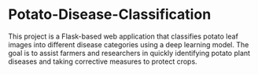 # Potato-Disease-Classification
This project is a Flask-based web application that classifies potato leaf images into different disease categories using a deep learning model. The goal is to assist farmers and researchers in quickly identifying potato plant diseases and taking corrective measures to protect crops.
